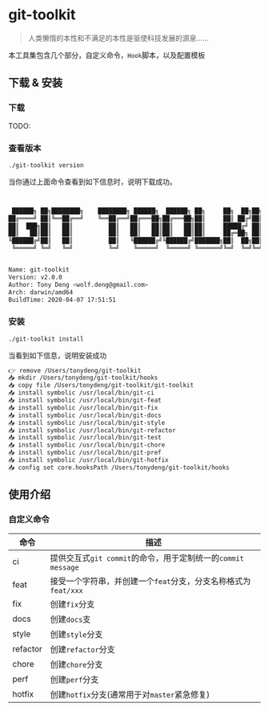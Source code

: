 # git-toolkit

> 人类懒惰的本性和不满足的本性是驱使科技发展的源泉......

本工具集包含几个部分，自定义命令，`Hook`脚本，以及配置模板

## 下载 & 安装

### 下载

TODO:
### 查看版本

```bash
./git-toolkit version
```

当你通过上面命令查看到如下信息时，说明下载成功。

```bash


 ██████╗ ██╗████████╗    ████████╗ ██████╗  ██████╗ ██╗     ██╗  ██╗██╗████████╗
██╔════╝ ██║╚══██╔══╝    ╚══██╔══╝██╔═══██╗██╔═══██╗██║     ██║ ██╔╝██║╚══██╔══╝
██║  ███╗██║   ██║          ██║   ██║   ██║██║   ██║██║     █████╔╝ ██║   ██║   
██║   ██║██║   ██║          ██║   ██║   ██║██║   ██║██║     ██╔═██╗ ██║   ██║   
╚██████╔╝██║   ██║          ██║   ╚██████╔╝╚██████╔╝███████╗██║  ██╗██║   ██║   
 ╚═════╝ ╚═╝   ╚═╝          ╚═╝    ╚═════╝  ╚═════╝ ╚══════╝╚═╝  ╚═╝╚═╝   ╚═╝


Name: git-toolkit
Version: v2.0.0
Author: Tony Deng <wolf.deng@gmail.com>
Arch: darwin/amd64
BuildTime: 2020-04-07 17:51:51
```

### 安装

```bash
./git-toolkit install
```

当看到如下信息，说明安装成功

```bash
👉 remove /Users/tonydeng/git-toolkit
📥 mkdir /Users/tonydeng/git-toolkit/hooks
📥 copy file /Users/tonydeng/git-toolkit/git-toolkit
📥 install symbolic /usr/local/bin/git-ci
📥 install symbolic /usr/local/bin/git-feat
📥 install symbolic /usr/local/bin/git-fix
📥 install symbolic /usr/local/bin/git-docs
📥 install symbolic /usr/local/bin/git-style
📥 install symbolic /usr/local/bin/git-refactor
📥 install symbolic /usr/local/bin/git-test
📥 install symbolic /usr/local/bin/git-chore
📥 install symbolic /usr/local/bin/git-pref
📥 install symbolic /usr/local/bin/git-hotfix
📥 config set core.hooksPath /Users/tonydeng/git-toolkit/hooks
```

## 使用介绍

### 自定义命令

| 命令 | 描述 |
| -- | -- |
| ci | 提供交互式`git commit`的命令，用于定制统一的`commit message` |
| feat | 接受一个字符串，并创建一个`feat`分支，分支名称格式为 `feat/xxx` |
| fix | 创建`fix`分支 |
| docs | 创建`docs`支 |
| style | 创建`style`分支 |
| refactor | 创建`refactor`分支 |
| chore | 创建`chore`分支 |
| perf | 创建`perf`分支 |
| hotfix | 创建`hotfix`分支(通常用于对`master`紧急修复) |

